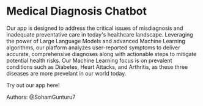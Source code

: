 # Medical Diagnosis Chatbot

Our app is designed to address the critical issues of misdiagnosis and inadequate preventative care in today's healthcare landscape. Leveraging the power of Large Language Models and advanced Machine Learning algorithms, our platform analyzes user-reported symptoms to deliver accurate, comprehensive diagnoses along with actionable steps to mitigate potential health risks. Our Machine Learning focus is on prevalent conditions such as Diabetes, Heart Attacks, and Arthritis, as these three diseases are more prevelant in our world today. 

Try out our app here!

Authors:
@SohamGunturu7
